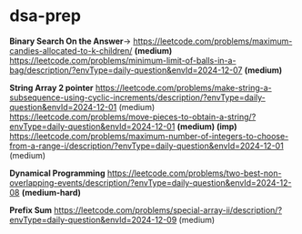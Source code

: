 # dsa-prep
**Binary Search On the Answer**-> https://leetcode.com/problems/maximum-candies-allocated-to-k-children/ **(medium)**
https://leetcode.com/problems/minimum-limit-of-balls-in-a-bag/description/?envType=daily-question&envId=2024-12-07 **(medium)**

**String Array 2 pointer**
https://leetcode.com/problems/make-string-a-subsequence-using-cyclic-increments/description/?envType=daily-question&envId=2024-12-01 (medium)
https://leetcode.com/problems/move-pieces-to-obtain-a-string/?envType=daily-question&envId=2024-12-01 **(medium) (imp)**
https://leetcode.com/problems/maximum-number-of-integers-to-choose-from-a-range-i/description/?envType=daily-question&envId=2024-12-01 (medium)

**Dynamical Programming**
https://leetcode.com/problems/two-best-non-overlapping-events/description/?envType=daily-question&envId=2024-12-08 **(medium-hard)**

**Prefix Sum**
https://leetcode.com/problems/special-array-ii/description/?envType=daily-question&envId=2024-12-09 (medium)
